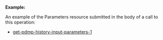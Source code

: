 **Example:**

An example of the Parameters resource submitted in the body of a call to this operation:
- [get-pdmp-history-input-parameters-1](Parameters-get-pdmp-history-input-parameters-1.html)

<p></p>